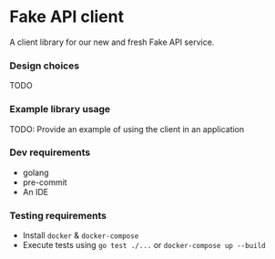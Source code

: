 # Fake API client

A client library for our new and fresh Fake API service.

### Design choices
TODO
### Example library usage
TODO: Provide an example of using the client in an application

### Dev requirements

* golang
* pre-commit
* An IDE

### Testing requirements
* Install `docker` & `docker-compose`
* Execute tests using `go test ./...` or `docker-compose up --build`
